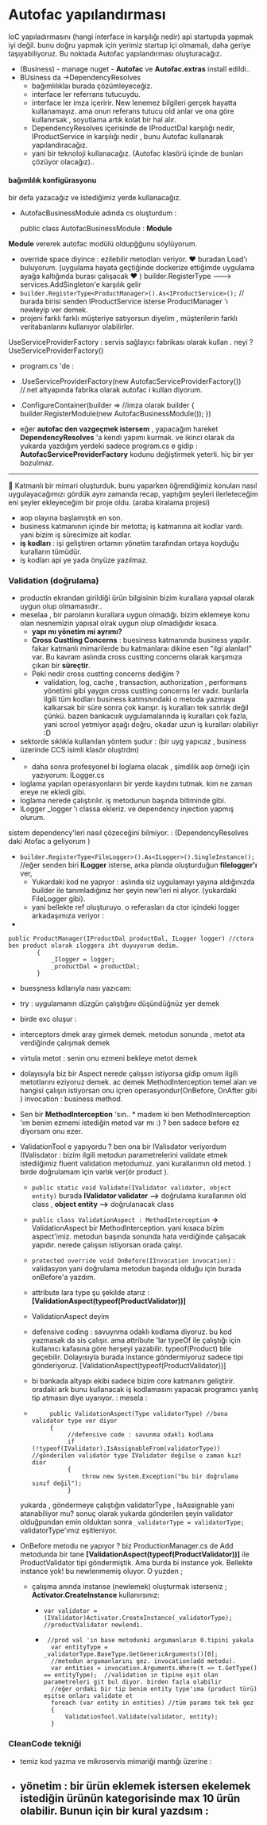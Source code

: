 # Autofac yapılandırması

IoC yapıladırmasını (hangi interface in karşılığı nedir) api startupda yapmak iyi değil. bunu doğru yapmak için yerimiz startup içi olmamalı, daha geriye taşıyabiliyoruz. Bu noktada Autofac yapılandırması oluşturacağız.  
- (Business)  - manage nuget  - **Autofac** ve **Autofac.extras** install edildi..
- BUsiness da ->DependencyResolves
	- bağımlılıklaı burada çözümleyeceğiz.  
	-  interface ler referrans tutucuydu.
	- interface ler imza içeririr. New lenemez bilgileri gerçek hayatta kullanamayız. ama onun referans tutucu old anlar ve ona göre kullanırsak , soyutlama artık kolat bir hal alır.   
	- DependencyResolves içerisinde de  IProductDal karşılığı nedir, IProductService in karşılığı nedir ,  bunu Autofac kullanarak yapılandıracağız. 
	- yani bir teknoloji kullanacağız. (Autofac klasörü içinde de bunları çözüyor olacağız)..

####  bağımlılık konfigürasyonu 
bir defa yazacağız ve istediğimiz yerde kullanacağız.

- AutofacBusinessModule  adında cs oluşturdum :

    public class AutofacBusinessModule : **Module**

**Module** vererek autofac modülü oldupğğunu söylüyorum.

- override space diyince : ezilebilir metodları veriyor.   :heart: buradan Load'ı buluyorum. (uygulama hayata geçtiğinde dockerize ettiğimde uygulama ayağa kaltığında burası çalışacak :heart: )
builder.RegisterType  ---> services.AddSingleton'e karşılık gelir
- `builder.RegisterType<ProductManager>().As<IProductService>();`    // burada birisi senden  IProductService isterse  ProductManager 'ı newleyip ver demek.
- projeni farklı farklı müşteriye satıyorsun diyelim , müşterilerin farklı veritabanlarını kullanıyor olabilirler. 


UseServiceProviderFactory   : servis sağlayıcı fabrikası olarak kullan . neyi ? UseServiceProviderFactory()

- program.cs 'de :
- .UseServiceProviderFactory(new AutofacServiceProviderFactory()) //.net altyapında fabrika olarak autofac i kullan diyorum.
- .ConfigureContainer<ContainerBuilder>(builder =>   //imza olarak builder
            {
                builder.RegisterModule(new AutofacBusinessModule());
            })

- eğer **autofac den vazgeçmek istersem** , yapacağım hareket **DependencyResolves** 'a kendi yapımı kurmak.
ve ikinci olarak da yukarda yazdığım yerdeki sadece program.cs e gidip :  **AutofacServiceProviderFactory** kodunu değiştirmek yeterli. hiç bir yer bozulmaz. 

----

:paw_prints: Katmanlı bir mimari oluşturduk. bunu yaparken öğrendiğimiz konuları nasıl uygulayacağımızı gördük aynı zamanda recap,  yaptığım şeyleri ilerleteceğim eni şeyler ekleyeceğim bir proje oldu. (araba kiralama projesi)
- aop olayına başlamıştık en son.
- business katmanının içinde bir metotta; iş katmanına ait kodlar vardı. yani bizim iş sürecimize ait kodlar. 
- **iş kodları** : işi geliştiren ortamın yönetim tarafından ortaya koyduğu kuralların tümüdür.
- iş kodları api ye yada önyüze yazılmaz.

### Validation (doğrulama)
- productin ekrandan girildiği ürün bilgisinin bizim kurallara yapısal olarak uygun olup olmamasıdır.. 
- meselaa , bir parolanın kurallara uygun olmadığı. bizim eklemeye konu olan nesnemizin yapısal olrak uygun olup olmadığıdır kısaca. 
	- **yapı mı yönetim mi ayrımı?** 
	- **Cross Custting Concerns** : buesiness katmanında business yapılır. fakar katmanlı mimarilerde bu katmanlaraı dikine esen "ilgi alanlarI" var. Bu kavram aslında  cross custting concerns  olarak karşımıza çıkan bir **süreçtir**. 
	- Peki  nedir  cross custting concerns  dediğim ?   
		-	 validation, log, cache , transaction, authorization , performans yönetimi gibi yaygın  cross custting concerns ler vadır. bunlarla ilgili tüm kodları business katmsnındaki o metoda yazmaya kalkarsak bir süre sonra çok karışır. iş kuralları tek satırlık değil çünkü. bazen bankacııık uygulamalarında iş kuralları çok fazla, yani scrool yetmiyor aşağı doğru, okadar uzun iş kuralları olabiliyr :D
- sektorde sıklıkla kullanılan yöntem şudur : (bir uyg yapıcaz , business üzerinde CCS isimli klasör oluştrdm)
- - daha sonra profesyonel bi loglama olacak , şimdilik aop örneği için yazıyorum: ILogger.cs
- loglama  yapılan operasyonların bir yerde kaydını tutmak. kim ne zaman ereye ne ekledi gibi.
-  loglama nerede çalıştırılır. iş metodunun başında bitiminde gibi.
- ILogger _logger 'ı classa ekleriz. ve dependency injection yapmış olurum.

sistem dependency'leri nasıl çözeceğini bilmiyor. :  (DependencyResolves daki Atofac a geliyorum )
-   `builder.RegisterType<FileLogger>().As<ILogger>().SingleInstance();` //eğer senden biri **ILogger** isterse, arka planda oluşturduğun **filelogger'ı** ver,
	- Yukardaki kod ne yapıyor : aslında siz uygulamayı yayına aldığınızda builder ile tanımladığınız her şeyin new'leri ni alıyor. (yukardaki FileLogger gibi). 
	-  yani bellekte ref oluşturuyo. o referasları da ctor içindeki logger arkadaşımıza veriyor :
-  

    public ProductManager(IProductDal productDal, ILogger logger) //ctora ben product olarak ıloggera iht duyuyorum dedim.
            {
                _Ilogger = logger;
                _productDal = productDal;
            }

- buesşness kdlarıyla nası yazıcam: 
- try : uygulamanın düzgün çalıştığını düşündüğnüz yer demek
- birde exc oluşur :  
- interceptors dmek aray girmek demek. metodun sonunda , metot ata verdiğinde çalışmak demek
- virtula metot : senin onu ezmeni bekleye  metot demek
- dolayısıyla biz bir Aspect  nerede çalışsın istiyorsa gidip omum ilgili metotlarını eziyoruz demek. ac demek MethodInterception temel alan ve hangisi çalışın istiyorsan onu içren operasyondur(OnBefore, OnAfter gibi )
invocation : business method.

- Sen bir **MethodInterception** 'sın.. *  madem ki  ben MethodInterception 'ım benim ezmemi istediğin metod var mı :) ? ben sadece before ez diyorsam onu ezer.
- ValidationTool e yapıyordu ? ben ona bir IValisdator veriyordum (IValisdator : bizim ilgili metodun parametrelerini validate etmek istediiğimiz fluent validation metodumuz. yani kurallarımın old metod. ) birde doğrulamam için varlık ver(ör product ).
	- `public static void Validate(IValidator validater, object entity)`    burada **IValidator validater**   **-->** doğrulama kurallarının old class , **object entity -->** doğrulanacak class


	- `public class ValidationAspect : MethodInterception`   **->** ValidationAspect bir MethodInterception. yani kısaca bizim aspect'imiz. metodun başında sonunda hata verdiğinde çalışacak  yapıdır. nerede çalışsın istiyorsan orada çalışr.
	- `protected override void OnBefore(IInvocation invocation)` : validasyon yani doğrulama metodun başında olduğu için burada onBefore'a yazdım.
	- attribute lara type şu şekilde atarız :  **[ValidationAspect(typeof(ProductValidator))]**
	- ValidationAspect deyim
	- defensive coding : savuynma odaklı kodlama diyoruz. bu kod  yazmasak da sis çalışır. ama attribute 'lar typeOf ile çalıştığı için kullanııcı kafasına göre herşeyi yazabilir. typeof(Product) bile geçebilir. Dolayısıyla burada instance göndermiyoruz sadece tipi gönderiyoruz. [ValidationAspect(typeof(ProductValidator))]
	- bi bankada altyapı ekibi sadece bizim core katmanını geliştirir. oradaki ark bunu kullanacak iş kodlamasını yapacak programcı yanlış tip atmasın diye uyarıyor. : mesela :
	-   	   public ValidationAspect(Type validatorType) //bana validator type ver diyor
		       {
		            //defensive code : savunma odaklı kodlama
		            if (!typeof(IValidator).IsAssignableFrom(validatorType)) //gönderilen validatör type IValidator değilse o zaman kız! dior
		            {
		                throw new System.Exception("bu bir doğrulama sınıf değil");
		            }
	yukarda , göndermeye çalıştığın validatorType  ,  IsAssignable yani atanabiliyor mu? 
	sonuç olarak yukarda gönderilen şeyin validator olduğpundan emin olduktan sonra `_validatorType = validatorType;`    validatorType'ımız eşitleniyor.

- OnBefore metodu ne yapıyor ?  biz ProductionManager.cs de Add metodunda bir tane  **[ValidationAspect(typeof(ProductValidator))]** ile ProductValidator  tipi göndermiştik.  Ama burda bi instance yok. Bellekte instance yok!  bu newlenmemiş oluyor. O yuzden ;
	- çalışma anında instanse (newlemek) oluşturmak isterseniz ;  **Activator.CreateInstance** kullanırsınız:
		-  `var validator = (IValidator)Activator.CreateInstance(_validatorType); //productValidator newlendi.`
	
		-      //prod val 'ın base metodunki argumanların 0.tipini yakala
                var entityType = _validatorType.BaseType.GetGenericArguments()[0];  
                //metodun argumanlarını gez. invocation(add metodu).
                var entities = invocation.Arguments.Where(t => t.GetType() == entityType);  //validation ın tipine eşit olan parametreleri git bul diyor. birden fazla olabilir
                //eğer ordaki bir tip benim entity type'ıma (product türü) eşitse onları validate et
                foreach (var entity in entities) //tüm params tek tek gez
                {
                    ValidationTool.Validate(validator, entity);
                } 

### CleanCode tekniği
- temiz kod yazma ve  mikroservis mimariği mantığı  üzerine :
-  yönetim : bir ürün eklemek istersen ekelemek istediğin ürünün kategorisinde max 10 ürün olabilir. Bunun için bir kural yazdsım :
	- 